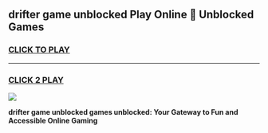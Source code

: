
## drifter game unblocked Play Online 👋 Unblocked Games
<h3>
<a href="https://premium.freeplayer.one?title=drifter_game_unblocked&ref=19F">CLICK TO PLAY</a></h3>
<hr>

<h3>
<a href="https://premium.freeplayer.one?title=drifter_game_unblocked&ref=19F">CLICK 2 PLAY</a>
  
</h3>

<a href="https://premium.freeplayer.one?title=drifter_game_unblocked&ref=19F"><img src="https://clearcache.store/games.png"></a>


**drifter game unblocked games unblocked: Your Gateway to Fun and Accessible Online Gaming**
